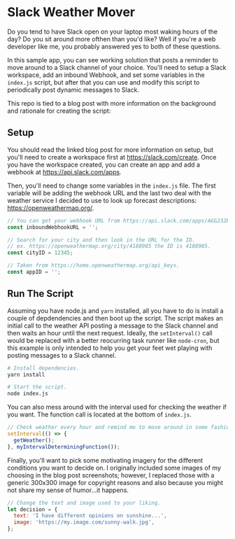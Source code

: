 # Slack Weather Mover

Do you tend to have Slack open on your laptop most waking hours of the day? Do you sit around more ofthen than you'd like? Well if you're a web developer like me, you probably answered yes to both of these questions. 

In this sample app, you can see working solution that posts a reminder to move around to a Slack channel of your choice. You'll need to setup a Slack workspace, add an inbound Webhook, and set some variables in the `index.js` script, but after that you can use and modify this script to periodically post dynamic messages to Slack.

This repo is tied to a blog post with more information on the background and rationale for creating the script:

## Setup

You should read the linked blog post for more information on setup, but you'll need to create a workspace first at https://slack.com/create. Once you have the workspace created, you can create an app and add a webhook at https://api.slack.com/apps.

Then, you'll need to change some variables in the `index.js` file. The first variable will be adding the webhook URL and the last two deal with the weather service I decided to use to look up forecast descriptions: https://openweathermap.org/.

```js
// You can get your webhook URL from https://api.slack.com/apps/AGG232BPT/incoming-webhooks
const inboundWebhookURL = '';

// Search for your city and then look in the URL for the ID.
// ex. https://openweathermap.org/city/4188985 the ID is 4188985.
const cityID = 12345;

// Taken from https://home.openweathermap.org/api_keys.
const appID = '';

```

## Run The Script

Assuming you have node.js and `yarn` installed, all you have to do is install a couple of depdendencies and then boot up the script. The script makes an initial call to the weather API posting a message to the Slack channel and then waits an hour until the next request. Ideally, the `setInterval()` call would be replaced with a better reocurring task runner like `node-cron`, but this example is only intended to help you get your feet wet playing with posting messages to a Slack channel.

```bash
# Install dependencies.
yarn install

# Start the script.
node index.js
```

You can also mess around with the interval used for checking the weather if you want. The function call is located at the bottom of `index.js`.

```js
// Check weather every hour and remind me to move around in some fashion.
setInterval(() => {
  getWeather();
}, myIntervalDeterminingFunction());
```

Finally, you'll want to pick some motivating imagery for the different conditions you want to decide on. I originally included some images of my choosing in the blog post screenshots; however, I replaced those with a generic 300x300 image for copyright reasons and also because you might not share my sense of humor...it happens.

```js
// Change the text and image used to your liking.
let decision = {
  text: 'I have different opinions on sunshine...',
  image: 'https://my.image.com/sunny-walk.jpg',
};
```
